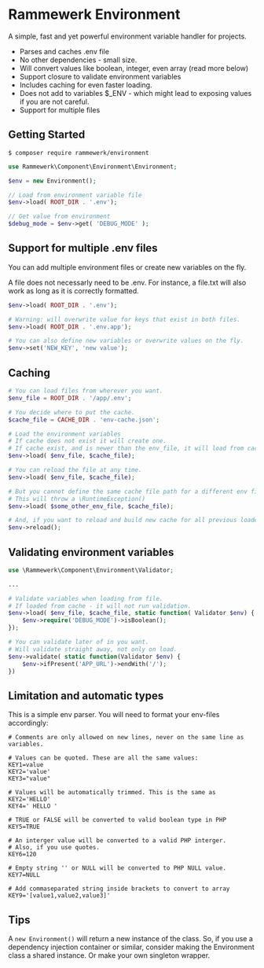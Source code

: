Rammewerk Environment
======================

A simple, fast and yet powerful environment variable handler for projects.

* Parses and caches .env file
* No other dependencies - small size.
* Will convert values like boolean, integer, even array (read more below)
* Support closure to validate environment variables
* Includes caching for even faster loading.
* Does not add to variables $_ENV - which might lead to exposing values if you are not careful.
* Support for multiple files

Getting Started
---------------

```
$ composer require rammewerk/environment
```

```php
use Rammewerk\Component\Environment\Environment;

$env = new Environment();

// Load from environment variable file
$env->load( ROOT_DIR . '.env');

// Get value from environment
$debug_mode = $env->get( 'DEBUG_MODE' );
```

Support for multiple .env files
---------------
You can add multiple environment files or create new variables on the fly.

A file does not necessarly need to be .env. For instance, a file.txt will also work as long as it is correctly
formatted.

```php
$env->load( ROOT_DIR . '.env');

# Warning: will overwrite value for keys that exist in both files.
$env->load( ROOT_DIR . '.env.app');

# You can also define new variables or overwrite values on the fly.
$env->set('NEW_KEY', 'new value');
```

Caching
---------------

```php
# You can load files from wherever you want.
$env_file = ROOT_DIR . '/app/.env';

# You decide where to put the cache.
$cache_file = CACHE_DIR . 'env-cache.json';

# Load the environment variables
# If cache does not exist it will create one.
# If cache exist, and is newer than the env_file, it will load from cache.
$env->load( $env_file, $cache_file);

# You can reload the file at any time.
$env->load( $env_file, $cache_file);

# But you cannot define the same cache file path for a different env file.
# This will throw a \RuntimeException()
$env->load( $some_other_env_file, $cache_file);

# And, if you want to reload and build new cache for all previous loaded env-files, you can do so
$env->reload();
```

Validating environment variables
---------------

```php
use \Rammewerk\Component\Environment\Validator;

...

# Validate variables when loading from file.
# If loaded from cache - it will not run validation.
$env->load( $env_file, $cache_file, static function( Validator $env) {
    $env->require('DEBUG_MODE')->isBoolean();
});

# You can validate later of in you want.
# Will validate straight away, not only on load.
$env->validate( static function(Validator $env) {
    $env->ifPresent('APP_URL')->endWith('/');
})

```

Limitation and automatic types
---------------
This is a simple env parser. You will need to format your env-files accordingly:

```dotenv
# Comments are only allowed on new lines, never on the same line as variables.

# Values can be quoted. These are all the same values:
KEY1=value
KEY2='value'
KEY3="value"

# Values will be automatically trimmed. This is the same as KEY2='HELLO'
KEY4=' HELLO '

# TRUE or FALSE will be converted to valid boolean type in PHP
KEY5=TRUE

# An interger value will be converted to a valid PHP interger.
# Also, if you use quotes.
KEY6=120

# Empty string '' or NULL will be converted to PHP NULL value.
KEY7=NULL

# Add commaseparated string inside brackets to convert to array
KEY9='[value1,value2,value3]'
```

Tips
---------------
A `new Environment()` will return a new instance of the class. So, if you use a dependency injection container or
similar, consider making the Environment class a shared instance. Or make your own singleton wrapper.